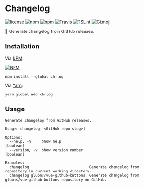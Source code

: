 # Changelog
[![license](https://img.shields.io/github/license/gluons/changelog.svg?style=flat-square)](./LICENSE)
[![npm](https://img.shields.io/npm/v/ch-log.svg?style=flat-square)](https://www.npmjs.com/package/ch-log)
[![npm](https://img.shields.io/npm/dt/ch-log.svg?style=flat-square)](https://www.npmjs.com/package/ch-log)
[![Travis](https://img.shields.io/travis/gluons/changelog.svg?style=flat-square)](https://travis-ci.org/gluons/changelog)
[![TSLint](https://img.shields.io/badge/TSLint-gluons-15757B.svg?style=flat-square)](https://github.com/gluons/tslint-config-gluons)
[![Gitmoji](https://img.shields.io/badge/gitmoji-%20😜%20😍-FFDD67.svg?style=flat-square)](https://github.com/carloscuesta/gitmoji)

📝 Generate changelog from GitHub releases.

## Installation

Via [NPM](https://www.npmjs.com):

[![NPM](https://nodei.co/npm/ch-log.png?downloads=true&downloadRank=true&stars=true)](https://www.npmjs.com/package/ch-log)

```
npm install --global ch-log
```

Via [Yarn](https://yarnpkg.com):

```
yarn global add ch-log
```

## Usage

```
Generate changelog from GitHub releases.

Usage: changelog [<GitHub repo slug>]

Options:
  --help, -h     Show help                                             [boolean]
  --version, -v  Show version number                                   [boolean]

Examples:
  changelog                            Generate changelog from repository in current working directory.
  changelog gluons/vue-github-buttons  Generate changelog from gluons/vue-github-buttons repository on GitHub.
```
